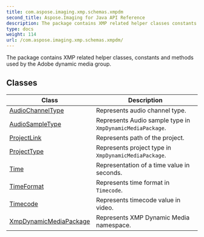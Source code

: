 ```yaml
---
title: com.aspose.imaging.xmp.schemas.xmpdm
second_title: Aspose.Imaging for Java API Reference
description: The package contains XMP related helper classes constants and methods used by the Adobe dynamic media group.
type: docs
weight: 114
url: /com.aspose.imaging.xmp.schemas.xmpdm/
---
```


The package contains XMP related helper classes, constants and methods used by the Adobe dynamic media group.


## Classes

| Class | Description |
| --- | --- |
| [AudioChannelType](../com.aspose.imaging.xmp.schemas.xmpdm/audiochanneltype) | Represents audio channel type. |
| [AudioSampleType](../com.aspose.imaging.xmp.schemas.xmpdm/audiosampletype) | Represents Audio sample type in `XmpDynamicMediaPackage`. |
| [ProjectLink](../com.aspose.imaging.xmp.schemas.xmpdm/projectlink) | Represents path of the project. |
| [ProjectType](../com.aspose.imaging.xmp.schemas.xmpdm/projecttype) | Represents project type in `XmpDynamicMediaPackage`. |
| [Time](../com.aspose.imaging.xmp.schemas.xmpdm/time) | Representation of a time value in seconds. |
| [TimeFormat](../com.aspose.imaging.xmp.schemas.xmpdm/timeformat) | Represents time format in `Timecode`. |
| [Timecode](../com.aspose.imaging.xmp.schemas.xmpdm/timecode) | Represents timecode value in video. |
| [XmpDynamicMediaPackage](../com.aspose.imaging.xmp.schemas.xmpdm/xmpdynamicmediapackage) | Represents XMP Dynamic Media namespace. |
